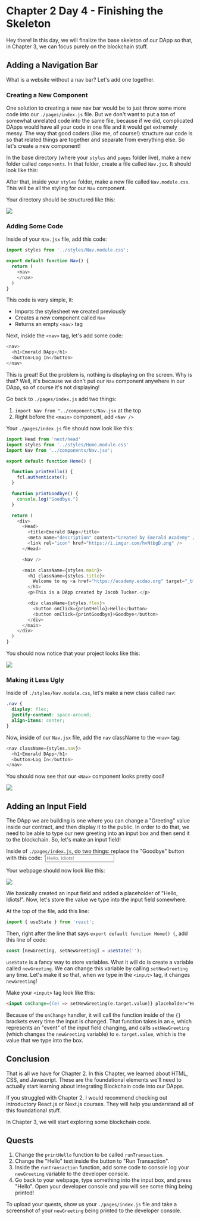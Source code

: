 # Chapter 2 Day 4 - Finishing the Skeleton

Hey there! In this day, we will finalize the base skeleton of our DApp so that, in Chapter 3, we can focus purely on the blockchain stuff.

## Adding a Navigation Bar

What is a website without a nav bar? Let's add one together.

### Creating a New Component

One solution to creating a new nav bar would be to just throw some more code into our `./pages/index.js` file. But we don't want to put a ton of somewhat unrelated code into the same file, because if we did, complicated DApps would have all your code in one file and it would get extremely messy. The way that good coders (like me, of course!) structure our code is so that related things are together and separate from everything else. So let's create a new component!

In the base directory (where your `styles` and `pages` folder live), make a new folder called `components`. In that folder, create a file called `Nav.jsx`. It should look like this:

After that, inside your `styles` folder, make a new file called `Nav.module.css`. This will be all the styling for our `Nav` component.

Your directory should be structured like this:

<img src="../images/structured-directory.png" />

### Adding Some Code

Inside of your `Nav.jsx` file, add this code:

```javascript
import styles from '../styles/Nav.module.css';

export default function Nav() {
  return (
    <nav>
    </nav>
  )
}
```

This code is very simple, it:
- Imports the stylesheet we created previously
- Creates a new component called `Nav`
- Returns an empty `<nav>` tag

Next, inside the `<nav>` tag, let's add some code:

```javascript
<nav>
  <h1>Emerald DApp</h1>
  <button>Log In</button>
</nav>
```

This is great! But the problem is, nothing is displaying on the screen. Why is that? Well, it's because we don't put our `Nav` component anywhere in our DApp, so of course it's not displaying!

Go back to `./pages/index.js` add two things:
1. `import Nav from "../components/Nav.jsx` at the top
2. Right before the `<main>` component, add `<Nav />`

Your `./pages/index.js` file should now look like this:

```javascript
import Head from 'next/head'
import styles from '../styles/Home.module.css'
import Nav from '../components/Nav.jsx';

export default function Home() {

  function printHello() {
    fcl.authenticate();
  }

  function printGoodbye() {
    console.log("Goodbye.")
  }

  return (
    <div>
      <Head>
        <title>Emerald DApp</title>
        <meta name="description" content="Created by Emerald Academy" />
        <link rel="icon" href="https://i.imgur.com/hvNtbgD.png" />
      </Head>

      <Nav />

      <main className={styles.main}>
        <h1 className={styles.title}>
          Welcome to my <a href="https://academy.ecdao.org" target="_blank">Emerald DApp!</a>
        </h1>
        <p>This is a DApp created by Jacob Tucker.</p>

        <div className={styles.flex}>
          <button onClick={printHello}>Hello</button>
          <button onClick={printGoodbye}>Goodbye</button>
        </div>
      </main>
    </div>
  )
}
```

You should now notice that your project looks like this:

<img src="../images/base-nav.png" />

### Making it Less Ugly

Inside of `./styles/Nav.module.css`, let's make a new class called `nav`:

```css
.nav {
  display: flex;
  justify-content: space-around;
  align-items: center;
}
```

Now, inside of our `Nav.jsx` file, add the `nav` className to the `<nav>` tag:

```javascript
<nav className={styles.nav}>
  <h1>Emerald DApp</h1>
  <button>Log In</button>
</nav>
```

You should now see that our `<Nav>` component looks pretty cool!

<img src="../images/second-nav.png" />

## Adding an Input Field

The DApp we are building is one where you can change a "Greeting" value inside our contract, and then display it to the public. In order to do that, we need to be able to type our new greeting into an input box and then send it to the blockchain. So, let's make an input field!

Inside of `./pages/index.js`, do two things: replace the "Goodbye" button with this code: `<input placeholder="Hello, Idiots!" />

Your webpage should now look like this:

<img src="../images/hello-idiots.png" />

We basically created an input field and added a placeholder of "Hello, Idiots!". Now, let's store the value we type into the input field somewhere.

At the top of the file, add this line: 
```javascript
import { useState } from 'react';
```

Then, right after the line that says `export default function Home() {`, add this line of code: 
```javascript
const [newGreeting, setNewGreeting] = useState('');
```

`useState` is a fancy way to store variables. What it will do is create a variable called `newGreeting`. We can change this variable by calling `setNewGreeting` any time. Let's make it so that, when we type in the `<input>` tag, it changes `newGreeting`!

Make your `<input>` tag look like this: 
```html
<input onChange={(e) => setNewGreeting(e.target.value)} placeholder="Hello, Idiots!" />
``` 

Because of the `onChange` handler, it will call the function inside of the `{}` brackets every time the input is changed. That function takes in an `e`, which represents an "event" of the input field changing, and calls `setNewGreeting` (which changes the `newGreeting` variable) to `e.target.value`, which is the value that we type into the box.

## Conclusion

That is all we have for Chapter 2. In this Chapter, we learned about HTML, CSS, and Javascript. These are the foundational elements we'll need to actually start learning about integrating Blockchain code into our DApps. 

If you struggled with Chapter 2, I would recommend checking out introductory React.js or Next.js courses. They will help you understand all of this foundational stuff.

In Chapter 3, we will start exploring some blockchain code.

## Quests

1. Change the `printHello` function to be called `runTransaction`. 
2. Change the "Hello" text inside the button to "Run Transaction".
3. Inside the `runTransaction` function, add some code to console log your `newGreeting` variable to the developer console.
4. Go back to your webpage, type something into the input box, and press "Hello". Open your developer console and you will see some thing being printed! 

To upload your quests, show us your `./pages/index.js` file and take a screenshot of your `newGreeting` being printed to the developer console.